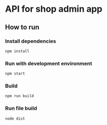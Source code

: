 # API for shop admin app
## How to run
### Install dependencies 
`npm install`

### Run with development environment 
`npm start`


### Build
`npm run build` 
### Run file build
`node dist`